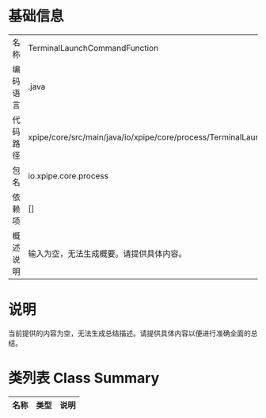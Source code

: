 # 基础信息

|      |      |
|------|------|
| 名称 | TerminalLaunchCommandFunction |
| 编码语言 | .java |
| 代码路径 | xpipe/core/src/main/java/io/xpipe/core/process/TerminalLaunchCommandFunction.java |
| 包名 | io.xpipe.core.process |
| 依赖项 | [] |
| 概述说明 | 输入为空，无法生成概要。请提供具体内容。 |

# 说明

当前提供的内容为空，无法生成总结描述。请提供具体内容以便进行准确全面的总结。

# 类列表 Class Summary

| 名称   | 类型  | 说明 |
|-------|------|-------------|




